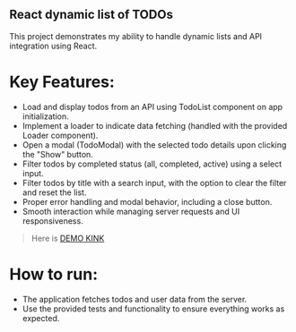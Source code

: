 ## React dynamic list of TODOs

This project demonstrates my ability to handle dynamic lists and API integration using React.

# Key Features:

- Load and display todos from an API using TodoList component on app initialization.
- Implement a loader to indicate data fetching (handled with the provided Loader component).
- Open a modal (TodoModal) with the selected todo details upon clicking the "Show" button.
- Filter todos by completed status (all, completed, active) using a select input.
- Filter todos by title with a search input, with the option to clear the filter and reset the list.
- Proper error handling and modal behavior, including a close button.
- Smooth interaction while managing server requests and UI responsiveness.

> Here is [DEMO KINK](https://YarikKedrych.github.io/react_dynamic-list-of-todos/)


# How to run:

- The application fetches todos and user data from the server.
- Use the provided tests and functionality to ensure everything works as expected.
